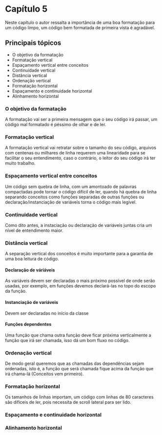 # Capítulo 5
Neste capítulo o autor ressalta a importância de uma boa formatação para um código limpo, um código bem formatada 
de primeira vista é agradável.

## Principais tópicos
- O objetivo da formatação
- Formatação vertical
- Espaçamento vertical entre conceitos
- Continuidade vertical
- Distância vertical
- Ordenação vertical
- Formatação horizontal
- Espaçamento e continuidade horizontal
- Alinhamento horizontal

### O objetivo da formatação
A formatação vai ser a primeira mensagem que o seu código irá passar, um código mal formatado é péssimo de olhar e de ler.

### Formatação vertical
A formatação vertical vai retratar sobre o tamanho do seu código, arquivos com centenas ou milhares de linha requerem uma
linearidade para se facilitar o seu entendimento, caso o contrário, o leitor do seu código irá ter muito trabalho.

### Espaçamento vertical entre conceitos
Um código sem quebra de linha, com um amontoado de palavras compactadas pode tornar o código difícil de ler, quando há
quebra de linha separando conceitos como funções separadas de outras funções ou declaração/instanciação de variáveis torna o código
mais legível.

### Continuidade vertical
Como dito antes, a instaciação ou declaração de variáveis juntas cria um nível de entendimento maior.

### Distância vertical
A separação vertical dos conceitos é muito importante para a garantia de uma boa leitura de código.
#### Declaração de váriáveis
As variáveis devem ser declaradas o mais próximo possível de onde serão usadas, por exemplo, em funções devemos
declará-las no topo do escopo da função.

#### Instanciação de variáveis
Devem ser declaradas no início da classe

#### Funções dependentes
Uma função que chama outra função deve ficar próxima verticalmente a função que irá ser chamada, isso dá um bom fluxo no código.

### Ordenação vertical
De modo geral queremos que as chamadas das dependências sejam ordenadas, isto é, a função que será chamada fique acima da função que irá chama-lá
(Conceitos vem primeiro).

### Formatação horizontal
Os tamanhos de linhas importam, um código com linhas de 80 caracteres são difíceis de ler, pois necessita de scroll lateral para ser lido.

### Espaçamento e continuidade horizontal


### Alinhamento horizontal
